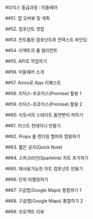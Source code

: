 #리덕스 중급과정 : 미들웨어

##51. 앱 오버뷰 및 계획

##52. 컴포넌트 셋업

##53. 컨트롤된 컴포넌트와 컨텍스트 바인딩

##54. 리액트의 폼 엘리먼트

##55. API로 작업하기

##56. 미들웨어 소개

##57. Axios로 Ajax 리퀘스트

##58. 리덕스-프로미스(Promise) 활용 1

##59. 리덕스-프로미스(Promise) 활용 2

##60. 리듀서의 스테이트 돌연변이 피하기

##61. 리스트 컨테이너 만들기

##62. Props 를 렌더링 헬퍼와 맵핑하기

##63. 짧은 공지(Quick Note)

##64. 스파크라인(Sparkline) 차트 추가하기

##65. 재사용가능한 차트 컴포넌트 만들기

##66. 단위 라벨링하기

##67. 구글맵)Google Maps) 통합하기 1

##68. 구글맵)Google Maps) 통합하기 2

##69. 프로젝트 리뷰
